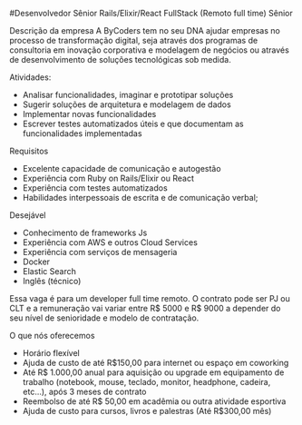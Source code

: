 #Desenvolvedor Sênior Rails/Elixir/React FullStack (Remoto full time)
Sênior

Descrição da empresa
A ByCoders tem no seu DNA ajudar empresas no processo de transformação digital, seja através dos programas de consultoria em inovação corporativa e modelagem de negócios ou através de desenvolvimento de soluções tecnológicas sob medida.

Atividades:
- Analisar funcionalidades, imaginar e prototipar soluções
- Sugerir soluções de arquitetura e modelagem de dados
- Implementar novas funcionalidades
- Escrever testes automatizados úteis e que documentam as funcionalidades implementadas

Requisitos
- Excelente capacidade de comunicação e autogestão
- Experiência com Ruby on Rails/Elixir ou React
- Experiência com testes automatizados
- Habilidades interpessoais de escrita e de comunicação verbal;

Desejável 
- Conhecimento de frameworks Js 
- Experiência com AWS e outros Cloud Services 
- Experiência com serviços de mensageria
- Docker
- Elastic Search
- Inglês (técnico)

Essa vaga é para um developer full time remoto.
O contrato pode ser PJ ou CLT e a remuneração vai variar entre R$ 5000 e R$ 9000 a depender do seu nível de senioridade e modelo de contratação.

O que nós oferecemos
- Horário flexível
- Ajuda de custo de até R$150,00 para internet ou espaço em coworking
- Até R$ 1.000,00 anual para aquisição ou upgrade em equipamento de trabalho (notebook, mouse, teclado, monitor, headphone, cadeira, etc...), após 3 meses de contrato
- Reembolso de até R$ 50,00 em acadêmia ou outra atividade esportiva
- Ajuda de custo para cursos, livros e palestras (Até R$300,00 mês)
